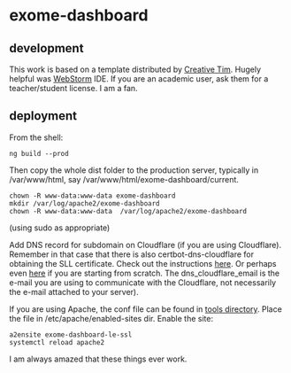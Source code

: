 # exome-dashboard

## development
This work is based on a template distributed by 
[Creative Tim](https://www.creative-tim.com/bootstrap-themes/free). 
Hugely helpful was [WebStorm](https://www.jetbrains.com/webstorm/) IDE. If you are
an academic user, ask them for a teacher/student license. I am a fan.

## deployment

From the shell:

```
ng build --prod
```

Then copy the whole dist folder to the production server, typically in /var/www/html,
say /var/www/html/exome-dashboard/current.

```
chown -R www-data:www-data exome-dashboard
mkdir /var/log/apache2/exome-dashboard
chown -R www-data:www-data  /var/log/apache2/exome-dashboard
```


(using sudo as appropriate)


Add DNS record for subdomain on Cloudflare (if you are using Cloudflare). 
Remember in that case that there is also  certbot-dns-cloudflare for obtaining the
SLL certificate. Check out the instructions 
[here](https://certbot-dns-cloudflare.readthedocs.io/en/stable/). 
Or perhaps even 
[here](https://symplecticgames.wordpress.com/2019/06/16/new-host-checklist/) if you are
starting from scratch. The dns_cloudflare_email is the e-mail you are using to 
communicate with the Cloudflare, not necessarily the e-mail attached to
your server). 

If you are using Apache, the conf file can be found in [tools directory](/tools/exome-dashboard-le-ssl.conf). 
Place the file in /etc/apache/enabled-sites dir. Enable the site:

```
a2ensite exome-dashboard-le-ssl
systemctl reload apache2
```


I am always amazed that these things ever work.

